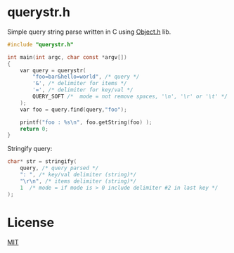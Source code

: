 querystr.h
====
Simple query string parse written in C using [Object.h](https://github.com/flickerapps/Objecth) lib.

```c
#include "querystr.h"

int main(int argc, char const *argv[])
{
    var query = querystr(
        "foo=bar&hello=world", /* query */
        '&', /* delimiter for items */
        '=', /* delimiter for key/val */
        QUERY_SOFT /*  mode = not remove spaces, '\n', '\r' or '\t' */
    );
    var foo = query.find(query,"foo");

    printf("foo : %s\n", foo.getString(foo) );
    return 0;
}
```

Stringify query:
```c
char* str = stringify(
    query, /* query parsed */
    ": ", /* key/val delimiter (string)*/
    "\r\n", /* items delimiter (string)*/
    1  /* mode = if mode is > 0 include delimiter #2 in last key */
);
```
License
====
[MIT](LICENSE)

